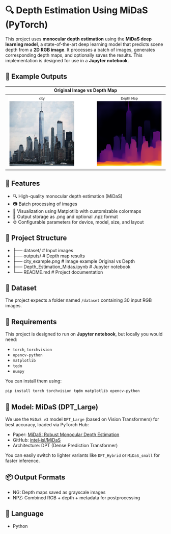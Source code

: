 # 🔍 Depth Estimation Using MiDaS (PyTorch)
This project uses **monocular depth estimation** using the **MiDaS deep learning model**, a state-of-the-art deep learning model that predicts scene depth from a **2D RGB image**. It processes a batch of images, generates corresponding depth maps, and optionally saves the results. This implementation is designed for use in a **Jupyter notebook**.


## 📸 Example Outputs
| Original Image vs Depth Map            |
| -------------------------------------- |
| ![Original vs Depth](city_example.png) |


## 📌 Features
- 🔍 High-quality monocular depth estimation (MiDaS)
- 📷 Batch processing of images
- 🎨 Visualization using Matplotlib with customizable colormaps
- 💾 Output storage as .png and optional .npz format
- ⚙️ Configurable parameters for device, model, size, and layout


## 📂 Project Structure
- ├── dataset/                      # Input images
- ├── outputs/                      # Depth map results
- ├── city_example.png              # Image example Original vs Depth
- ├── Depth_Estimation_Midas.ipynb  # Jupyter notebook
- └── README.md                     # Project documentation


## 📂 Dataset
The project expects a folder named `/dataset` containing 30 input RGB images.


## 🔧 Requirements
This project is designed to run on **Jupyter notebook**, but locally you would need:

- `torch`, `torchvision`
- `opencv-python`
- `matplotlib`
- `tqdm`
- `numpy`

You can install them using:

```bash
pip install torch torchvision tqdm matplotlib opencv-python
```


## 🧠 Model: MiDaS (DPT_Large)
We use the `MiDaS v3` model `DPT_Large` (based on Vision Transformers) for best accuracy, loaded via PyTorch Hub:

- Paper: [MiDaS: Robust Monocular Depth Estimation](https://arxiv.org/abs/1907.01341)
- GitHub: [intel-isl/MiDaS](https://github.com/intel-isl/MiDaS)
- Architecture: DPT (Dense Prediction Transformer)

You can easily switch to lighter variants like `DPT_Hybrid` or `MiDaS_small` for faster inference.


## 📦 Output Formats
- NG: Depth maps saved as grayscale images
- NPZ: Combined RGB + depth + metadata for postprocessing


## 📘 Language
- Python
